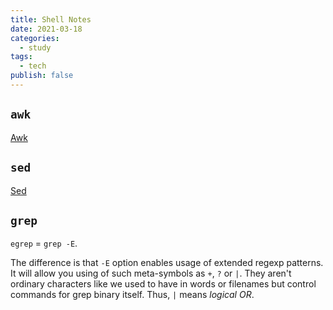 ```yaml
---
title: Shell Notes
date: 2021-03-18
categories:
  - study
tags:
  - tech
publish: false
---
```


## `awk`

[Awk](https://www.grymoire.com/Unix/Awk.html)

## `sed`

[Sed](https://www.grymoire.com/Unix/Sed.html)

## `grep`

`egrep` $=$ `grep -E`.

The difference is that `-E` option enables usage of extended regexp patterns. It will allow you using of such meta-symbols as `+`, `?` or `|`. They aren't ordinary characters like we used to have in words or filenames but control commands for grep binary itself. Thus, `|` means _logical OR_.
